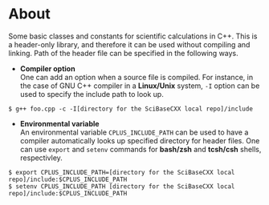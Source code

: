 # About
Some basic classes and constants for scientific calculations in C++.
This is a header-only library, and therefore it can be used without compiling and linking.
Path of the header file can be specified in the following ways.
* **Compiler option** \
One can add an option when a source file is compiled.
For instance, in the case of GNU C++ compiler in a **Linux/Unix** system, `-I` option can be used to specify the include path to look up.
```
$ g++ foo.cpp -c -I[directory for the SciBaseCXX local repo]/include
```
* **Environmental variable** \
An environmental variable `CPLUS_INCLUDE_PATH` can be used to have a compiler automatically looks up specified directory for header files.
One can use `export` and `setenv` commands for **bash/zsh** and **tcsh/csh** shells, respectivley.
```
$ export CPLUS_INCLUDE_PATH=[directory for the SciBaseCXX local repo]/include:$CPLUS_INCLUDE_PATH
$ setenv CPLUS_INCLUDE_PATH [directory for the SciBaseCXX local repo]/include:$CPLUS_INCLUDE_PATH
```
